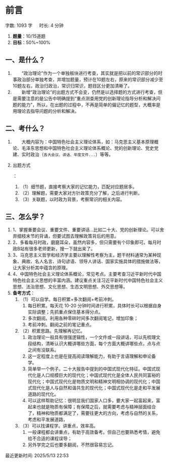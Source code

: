 # 前言[](https://sakib.local/政治理论/info.html#前言)

 字数: 1093 字   时长: 4 分钟

1. **题量**：10/15道题
2. **目标**：50%~100%

## 一、是什么？[](https://sakib.local/政治理论/info.html#一、是什么)

1.   “政治理论”作为一个单独板块进行考查，其实就是把以前的常识部分的时事政治部分单独考查，并增加题量，预计在10题左右，原来的常识部分减少至10题左右，政治归政治，常识归常识，题目区分更加清晰了。
2.   新增“政治理论”的出题方式不会变，仍然是以选择题的方式进行考查，但是需要注意的是公告中明确提到“重点测查用党的创新理论指导分析和解决问题的能力”，所以，在出题的过程中，不再是简单的偏记忆的题型，大概率是用理论去指导问题的分析和解决。

## 二、考什么？[](https://sakib.local/政治理论/info.html#二、考什么)

1.   大概内容为：中国特色社会主义理论体系，如：马克思主义基本原理概论、毛泽东思想和中国特色社会主义理论体系概论、党的创新理论、党史党建、实时政治（`各大会议、讲话、年度文件...`）等等。

2. 出题方式

   ：

   1. （1）细节题，直接考察大家的记忆能力，匹配对应题居多。
   2. （2）理解题，需要大家对方针政策充分了解，之后进行判断。
   3. （3）关联题，以时政为背景，考察常识的相关内容。

## 三、怎么学？[](https://sakib.local/政治理论/info.html#三、怎么学)

1. 1、掌握重要会议、重要文件、重要讲话...比如二十大、党的创新理论。可以舍弃细枝末节的背诵，但要试图去理解政策背后的用意。
2. 2、多看每月时政，磨磨耳朵，虽然内容多，但只需要有个印象即可。每月时政B站有很多老师更新，搜一下就出来了。
3. 3、马克思主义哲学和经济学主要以理解性考察为主，题干材料通常为某种现象、典故、名人名言、诗句谚语、领导人讲话、国家实施具体的措施做法等，让大家分析其中蕴含的原理。
4. 4、中国特色社会主义理论体系概论，常见考点。主要考查习近平新时代中国特色社会主义思想的丰富内涵。建议重点关注习近平新时代中国特色社会主义思想、法治思想、文化思想、生态文明思想、外交思想等。
5. **备考方式**：
   1. （1）可以自学。每日积累+多次翻阅+考前冲刺。
      1. 每日积累。每天花 10-20 分钟时间进行积累，具体时长可以根据自身实际调整；先抓重点保住基本得分点。
      2. 多次翻阅。利用各种零碎时间多次翻阅笔记，增加印象；
      3. 考前冲刺。翻阅之前的笔记重点。
   2. （2）积累思路。先理解再记忆。
      1. 政治理论一般具有很强逻辑性，一个文件或一段讲话，可以先梳理文段结构，清晰认识大概讲哪些方面，每个方面大概讲哪些点，点与点之间有没联系。
      2. 这一定程度上也是在提高阅读理解能力，有助于言语理解和申论备学。
      3. 简单举一个例子。二十大报告中提到的中国式现代化特征。中国式现代化是人口规模巨大的现代化；中国式现代化是全体人民共同富裕的现代化；中国式现代化是物质文明和精神文明相协调的现代化；中国式现代化是人与自然和谐共生的现代化；中国式现代化是走和平发展道路的现代化。
      4. 可以这样帮助记忆：很明显我们国家人口多，要大家一起富起来，富起来也就是物质有保障；有保障之后，就需要考虑与精神层面结合了，精神和物质都满足了，需要往更大的方向，考虑与自然的关系，考虑和平发展道路，
   3. （3）可以找课程学。讲重点，效率高。
      1. 一般课程都会讲重点，有助于高效备考。但自己也要熟悉考情，避免给不合适的课程误导；
      2. 另外学完之后也要多翻阅，不然很容易忘记。



最近更新时间: 2025/5/13 22:53